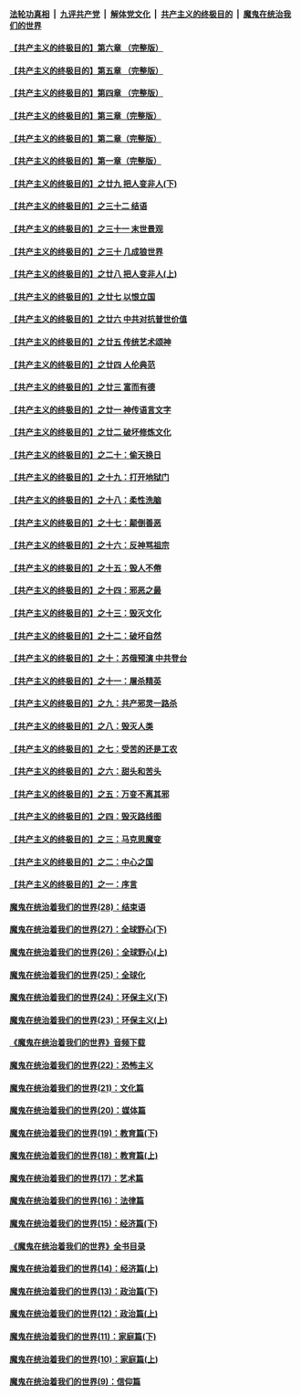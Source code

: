 ####  [法轮功真相](../../../../basic/blob/master/README.md?t=05070331) &nbsp;|&nbsp; [九评共产党](../../../../9ping.md/blob/master/README.md?t=05070331) &nbsp;|&nbsp; [解体党文化](../../../../jtdwh.md/blob/master/README.md?t=05070331)  &nbsp;|&nbsp; [共产主义的终极目的](../../../../gczydzjmd.md/blob/master/README.md?t=05070331) &nbsp;|&nbsp; [魔鬼在统治我们的世界](../../../../mgztzwmdsj.md/blob/master/README.md?t=05070331) 

#### [【共产主义的终极目的】第六章 （完整版）](../pages/nsc422/n11428913.md?t=05070331) 

#### [【共产主义的终极目的】第五章 （完整版）](../pages/nsc422/n11428912.md?t=05070331) 

#### [【共产主义的终极目的】第四章 （完整版）](../pages/nsc422/n11428907.md?t=05070331) 

#### [【共产主义的终极目的】第三章（完整版）](../pages/nsc422/n11428848.md?t=05070331) 

#### [【共产主义的终极目的】第二章（完整版）](../pages/nsc422/n11428831.md?t=05070331) 

#### [【共产主义的终极目的】第一章（完整版）](../pages/nsc422/n11417651.md?t=05070331) 

#### [【共产主义的终极目的】之廿九 把人变非人(下)](../pages/nsc422/n11344140.md?t=05070331) 

#### [【共产主义的终极目的】之三十二 结语](../pages/nsc422/n11360535.md?t=05070331) 

#### [【共产主义的终极目的】之三十一 末世景观](../pages/nsc422/n11351129.md?t=05070331) 

#### [【共产主义的终极目的】之三十 几成狼世界](../pages/nsc422/n11348280.md?t=05070331) 

#### [【共产主义的终极目的】之廿八 把人变非人(上)](../pages/nsc422/n11340492.md?t=05070331) 

#### [【共产主义的终极目的】之廿七 以恨立国](../pages/nsc422/n11336944.md?t=05070331) 

#### [【共产主义的终极目的】之廿六 中共对抗普世价值](../pages/nsc422/n11324785.md?t=05070331) 

#### [【共产主义的终极目的】之廿五 传统艺术颂神](../pages/nsc422/n11296396.md?t=05070331) 

#### [【共产主义的终极目的】之廿四 人伦典范](../pages/nsc422/n11296397.md?t=05070331) 

#### [【共产主义的终极目的】之廿三 富而有德](../pages/nsc422/n11283598.md?t=05070331) 

#### [【共产主义的终极目的】之廿一 神传语言文字](../pages/nsc422/n11263265.md?t=05070331) 

#### [【共产主义的终极目的】之廿二 破坏修炼文化](../pages/nsc422/n11245728.md?t=05070331) 

#### [【共产主义的终极目的】之二十：偷天换日](../pages/nsc422/n11238846.md?t=05070331) 

#### [【共产主义的终极目的】之十九：打开地狱门](../pages/nsc422/n11206376.md?t=05070331) 

#### [【共产主义的终极目的】之十八：柔性洗脑](../pages/nsc422/n11199994.md?t=05070331) 

#### [【共产主义的终极目的】之十七：颠倒善恶](../pages/nsc422/n11179782.md?t=05070331) 

#### [【共产主义的终极目的】之十六：反神骂祖宗](../pages/nsc422/n11166798.md?t=05070331) 

#### [【共产主义的终极目的】之十五：毁人不倦](../pages/nsc422/n11166792.md?t=05070331) 

#### [【共产主义的终极目的】之十四：邪恶之最](../pages/nsc422/n11150249.md?t=05070331) 

#### [【共产主义的终极目的】之十三：毁灭文化](../pages/nsc422/n11135227.md?t=05070331) 

#### [【共产主义的终极目的】之十二：破坏自然](../pages/nsc422/n11135214.md?t=05070331) 

#### [【共产主义的终极目的】之十：苏俄预演 中共登台](../pages/nsc422/n11118424.md?t=05070331) 

#### [【共产主义的终极目的】之十一：屠杀精英](../pages/nsc422/n11118442.md?t=05070331) 

#### [【共产主义的终极目的】之九：共产邪灵一路杀](../pages/nsc422/n11114139.md?t=05070331) 

#### [【共产主义的终极目的】之八：毁灭人类](../pages/nsc422/n11108503.md?t=05070331) 

#### [【共产主义的终极目的】之七：受苦的还是工农](../pages/nsc422/n11101809.md?t=05070331) 

#### [【共产主义的终极目的】之六：甜头和苦头](../pages/nsc422/n11096971.md?t=05070331) 

#### [【共产主义的终极目的】之五：万变不离其邪](../pages/nsc422/n11091285.md?t=05070331) 

#### [【共产主义的终极目的】之四：毁灭路线图](../pages/nsc422/n11086284.md?t=05070331) 

#### [【共产主义的终极目的】之三：马克思魔变](../pages/nsc422/n11061941.md?t=05070331) 

#### [【共产主义的终极目的】之二：中心之国](../pages/nsc422/n11047728.md?t=05070331) 

#### [【共产主义的终极目的】之一：序言](../pages/nsc422/n11086077.md?t=05070331) 

#### [魔鬼在统治着我们的世界(28)：结束语](../pages/nsc422/n10936246.md?t=05070331) 

#### [魔鬼在统治着我们的世界(27)：全球野心(下)](../pages/nsc422/n10928319.md?t=05070331) 

#### [魔鬼在统治着我们的世界(26)：全球野心(上)](../pages/nsc422/n10900318.md?t=05070331) 

#### [魔鬼在统治着我们的世界(25)：全球化](../pages/nsc422/n10788205.md?t=05070331) 

#### [魔鬼在统治着我们的世界(24)：环保主义(下)](../pages/nsc422/n10695307.md?t=05070331) 

#### [魔鬼在统治着我们的世界(23)：环保主义(上)](../pages/nsc422/n10688613.md?t=05070331) 

#### [《魔鬼在统治着我们的世界》音频下载](../pages/nsc422/n10635553.md?t=05070331) 

#### [魔鬼在统治着我们的世界(22)：恐怖主义](../pages/nsc422/n10614727.md?t=05070331) 

#### [魔鬼在统治着我们的世界(21)：文化篇](../pages/nsc422/n10597706.md?t=05070331) 

#### [魔鬼在统治着我们的世界(20)：媒体篇](../pages/nsc422/n10586579.md?t=05070331) 

#### [魔鬼在统治着我们的世界(19)：教育篇(下)](../pages/nsc422/n10564808.md?t=05070331) 

#### [魔鬼在统治着我们的世界(18)：教育篇(上)](../pages/nsc422/n10526970.md?t=05070331) 

#### [魔鬼在统治着我们的世界(17)：艺术篇](../pages/nsc422/n10499093.md?t=05070331) 

#### [魔鬼在统治着我们的世界(16)：法律篇](../pages/nsc422/n10485969.md?t=05070331) 

#### [魔鬼在统治着我们的世界(15)：经济篇(下)](../pages/nsc422/n10469975.md?t=05070331) 

#### [《魔鬼在统治着我们的世界》全书目录](../pages/nsc422/n10464261.md?t=05070331) 

#### [魔鬼在统治着我们的世界(14)：经济篇(上)](../pages/nsc422/n10457370.md?t=05070331) 

#### [魔鬼在统治着我们的世界(13)：政治篇(下)](../pages/nsc422/n10448270.md?t=05070331) 

#### [魔鬼在统治着我们的世界(12)：政治篇(上)](../pages/nsc422/n10444576.md?t=05070331) 

#### [魔鬼在统治着我们的世界(11)：家庭篇(下)](../pages/nsc422/n10440961.md?t=05070331) 

#### [魔鬼在统治着我们的世界(10)：家庭篇(上)](../pages/nsc422/n10435448.md?t=05070331) 

#### [魔鬼在统治着我们的世界(9)：信仰篇](../pages/nsc422/n10432159.md?t=05070331) 

